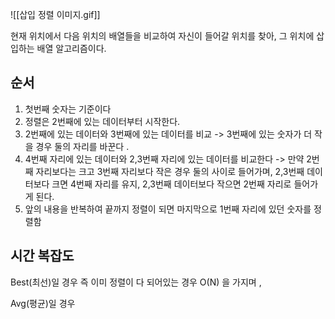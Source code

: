 ![[삽입 정렬 이미지.gif]]

현재 위치에서 다음 위치의 배열들을 비교하여 자신이 들어갈 위치를 찾아, 그 위치에 삽입하는 배열 알고리즘이다. 


## 순서
1. 첫번째 숫자는 기준이다
2. 정렬은 2번째에 있는 데이터부터 시작한다.
3. 2번째에 있는 데이터와 3번째에 있는 데이터를 비교 -> 3번째에 있는 숫자가 더 작을 경우 둘의 자리를 바꾼다 . 
4. 4번째 자리에 있는 데이터와 2,3번째 자리에 있는 데이터를 비교한다 -> 만약 2번째 자리보다는 크고 3번째 자리보다 작은 경우 둘의 사이로 들어가며, 2,3번째 데이터보다 크면 4번째 자리를 유지, 2,3번째 데이터보다 작으면 2번째 자리로 들어가게 된다. 
5. 앞의 내용을 반복하여 끝까지 정렬이 되면 마지막으로 1번째 자리에 있던 숫자를 정렬함


## 시간 복잡도
Best(최선)일 경우 즉 이미 정렬이 다 되어있는 경우 O(N) 을 가지며 , 

Avg(평균)일 경우 